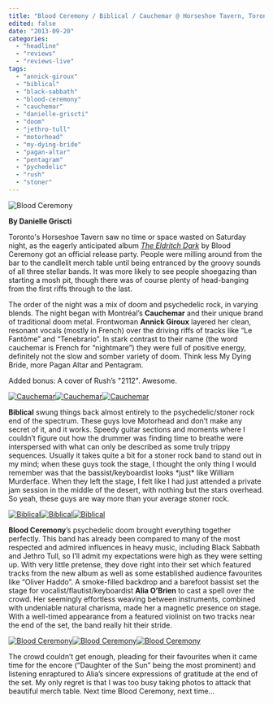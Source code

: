 ```yaml
---
title: "Blood Ceremony / Biblical / Cauchemar @ Horseshoe Tavern, Toronto ON, September 14, 2013"
edited: false
date: "2013-09-20"
categories:
  - "headline"
  - "reviews"
  - "reviews-live"
tags:
  - "annick-giroux"
  - "biblical"
  - "black-sabbath"
  - "blood-ceremony"
  - "cauchemar"
  - "danielle-griscti"
  - "doom"
  - "jethro-tull"
  - "motorhead"
  - "my-dying-bride"
  - "pagan-altar"
  - "pentagram"
  - "pychedelic"
  - "rush"
  - "stoner"
---
```


![Blood Ceremony](http://www.hellbound.ca/wp-content/uploads/2013/09/bc-2-590x393.jpg)

**By Danielle Griscti**

Toronto's Horseshoe Tavern saw no time or space wasted on Saturday night, as the eagerly anticipated album [_The Eldritch Dark_](http://www.hellbound.ca/2013/06/blood-ceremony-the-eldritch-dark/) by Blood Ceremony got an official release party. People were milling around from the bar to the candlelit merch table until being entranced by the groovy sounds of all three stellar bands. It was more likely to see people shoegazing than starting a mosh pit, though there was of course plenty of head-banging from the first riffs through to the last.

The order of the night was a mix of doom and psychedelic rock, in varying blends. The night began with Montréal’s **Cauchemar** and their unique brand of traditional doom metal. Frontwoman **Annick Giroux** layered her clean, resonant vocals (mostly in French) over the driving riffs of tracks like “Le Fantôme” and “Tenebrario”. In stark contrast to their name (the word cauchemar is French for “nightmare”) they were full of positive energy, definitely not the slow and somber variety of doom. Think less My Dying Bride, more Pagan Altar and Pentagram.

Added bonus: A cover of Rush’s "2112". Awesome.

[![Cauchemar](http://www.hellbound.ca/wp-content/uploads/2013/09/c-3-182x182.jpg)](http://www.hellbound.ca/wp-content/uploads/2013/09/c-3.jpg)[![Cauchemar](http://www.hellbound.ca/wp-content/uploads/2013/09/c-2-182x182.jpg)](http://www.hellbound.ca/wp-content/uploads/2013/09/c-2.jpg)[![Cauchemar](http://www.hellbound.ca/wp-content/uploads/2013/09/c-1-182x182.jpg)](http://www.hellbound.ca/wp-content/uploads/2013/09/c-1.jpg)

**Biblical** swung things back almost entirely to the psychedelic/stoner rock end of the spectrum. These guys love Motorhead and don’t make any secret of it, and it works. Speedy guitar sections and moments where I couldn’t figure out how the drummer was finding time to breathe were interspersed with what can only be described as some truly trippy sequences. Usually it takes quite a bit for a stoner rock band to stand out in my mind; when these guys took the stage, I thought the only thing I would remember was that the bassist/keyboardist looks \*just\* like William Murderface. When they left the stage, I felt like I had just attended a private jam session in the middle of the desert, with nothing but the stars overhead. So yeah, these guys are way more than your average stoner rock.

[![Biblical](http://www.hellbound.ca/wp-content/uploads/2013/09/b-3-182x182.jpg)](http://www.hellbound.ca/wp-content/uploads/2013/09/b-3.jpg)[![Biblical](http://www.hellbound.ca/wp-content/uploads/2013/09/b-2-182x182.jpg)](http://www.hellbound.ca/wp-content/uploads/2013/09/b-2.jpg)[![Biblical](http://www.hellbound.ca/wp-content/uploads/2013/09/b-1-182x182.jpg)](http://www.hellbound.ca/wp-content/uploads/2013/09/b-1.jpg)

**Blood Ceremony**’s psychedelic doom brought everything together perfectly. This band has already been compared to many of the most respected and admired influences in heavy music, including Black Sabbath and Jethro Tull, so I’ll admit my expectations were high as they were setting up. With very little pretense, they dove right into their set which featured tracks from the new album as well as some established audience favourites like “Oliver Haddo”. A smoke-filled backdrop and a barefoot bassist set the stage for vocalist/flautist/keyboardist **Alia O’Brien** to cast a spell over the crowd. Her seemingly effortless weaving between instruments, combined with undeniable natural charisma, made her a magnetic presence on stage. With a well-timed appearance from a featured violinist on two tracks near the end of the set, the band really hit their stride.

[![Blood Ceremony](http://www.hellbound.ca/wp-content/uploads/2013/09/bc-4-182x182.jpg)](http://www.hellbound.ca/wp-content/uploads/2013/09/bc-4.jpg)[![Blood Ceremony](http://www.hellbound.ca/wp-content/uploads/2013/09/bc-3-182x182.jpg)](http://www.hellbound.ca/wp-content/uploads/2013/09/bc-3.jpg)[![Blood Ceremony](http://www.hellbound.ca/wp-content/uploads/2013/09/bc-1-182x182.jpg)](http://www.hellbound.ca/wp-content/uploads/2013/09/bc-1.jpg)

The crowd couldn’t get enough, pleading for their favourites when it came time for the encore (“Daughter of the Sun” being the most prominent) and listening enraptured to Alia’s sincere expressions of gratitude at the end of the set. My only regret is that I was too busy taking photos to attack that beautiful merch table. Next time Blood Ceremony, next time…
